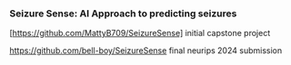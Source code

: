 ### Seizure Sense: AI Approach to predicting seizures 

[https://github.com/MattyB709/SeizureSense] initial capstone project

https://github.com/bell-boy/SeizureSense final neurips 2024 submission
<!--
**uddhavp22/uddhavp22** is a ✨ _special_ ✨ repository because its `README.md` (this file) appears on your GitHub profile.

Here are some ideas to get you started:

- 🔭 I’m currently working on ...
- 🌱 I’m currently learning ...
- 👯 I’m looking to collaborate on ...
- 🤔 I’m looking for help with ...
- 💬 Ask me about ...
- 📫 How to reach me: ...
- 😄 Pronouns: ...
- ⚡ Fun fact: ...
-->
